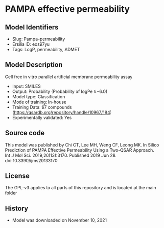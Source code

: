 # PAMPA effective permeability

## Model Identifiers
- Slug: Pampa-permeability
- Ersilia ID: eos97yu
- Tags: LogP,	permeability,	ADMET

## Model Description 
Cell free in vitro parallel artificial membrane permeability assay 
- Input: SMILES 
- Output: Probability (Probability of logPe ≥−6.0) 
- Model type: Classification
- Mode of training: In-house
- Training Data: 97 compounds (https://qsardb.org/repository/handle/10967/184)
- Experimentally validated: Yes 

## Source code
This model was published by Chi CT, Lee MH, Weng CF, Leong MK. In Silico Prediction of PAMPA Effective Permeability Using a Two-QSAR Approach. Int J Mol Sci. 2019;20(13):3170. Published 2019 Jun 28. doi:10.3390/ijms20133170

## License
The GPL-v3 applies to all parts of this repository and is located at the main folder

## History
- Model was downloaded on November 10, 2021
